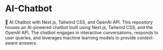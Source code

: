 # AI-Chatbot
🤖 AI Chatbot with Next.js, Tailwind CSS, and OpenAI API. This repository houses an AI-powered chatbot built using Next.js, Tailwind CSS, and the OpenAI API. The chatbot engages in interactive conversations, responds to user queries, and leverages machine learning models to provide context-aware answers. 

